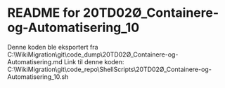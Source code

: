 # README for 20TD02Ø_Containere-og-Automatisering_10
Denne koden ble eksportert fra C:\WikiMigration\git\code_dump\20TD02Ø_Containere-og-Automatisering.md
Link til denne koden: C:\WikiMigration\git\code_repo\ShellScripts\20TD02Ø_Containere-og-Automatisering_10.sh
